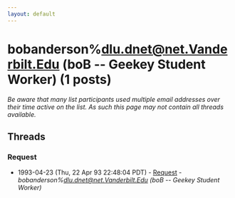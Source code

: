 ```yaml
---
layout: default
---
```


# bobanderson%dlu.dnet@net.Vanderbilt.Edu (boB -- Geekey Student Worker) (1 posts)

_Be aware that many list participants used multiple email addresses over their time active on the list. As such this page may not contain all threads available._

## Threads

### Request
+ 1993-04-23 (Thu, 22 Apr 93 22:48:04 PDT) - [Request](/archive/1993/04/12cdf8f5a7871d06b903f1df21cf483dc8eaa3ad11be7234be65c14667791f3e) - _bobanderson%dlu.dnet@net.Vanderbilt.Edu (boB -- Geekey Student Worker)_

